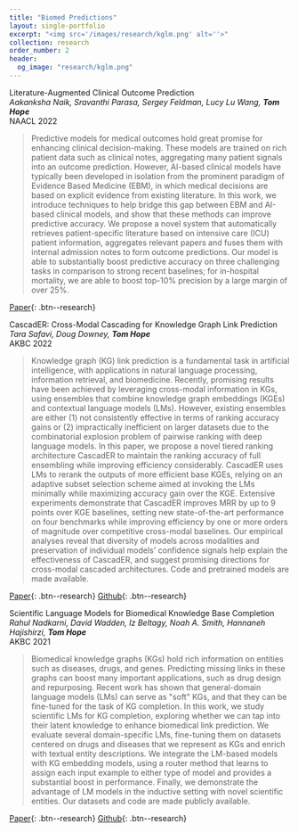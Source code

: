 ```yaml
---
title: "Biomed Predictions"
layout: single-portfolio
excerpt: "<img src='/images/research/kglm.png' alt=''>"
collection: research
order_number: 2
header: 
  og_image: "research/kglm.png"
---
```


Literature-Augmented Clinical Outcome Prediction<br>
_Aakanksha Naik, Sravanthi Parasa, Sergey Feldman, Lucy Lu Wang, **Tom Hope**_<br>
NAACL 2022

> Predictive models for medical outcomes hold great promise for enhancing clinical decision-making. These models are trained on rich patient data such as clinical notes, aggregating many patient signals into an outcome prediction. However, AI-based clinical models have typically been developed in isolation from the prominent paradigm of Evidence Based Medicine (EBM), in which medical decisions are based on explicit evidence from existing literature. In this work, we introduce techniques to help bridge this gap between EBM and AI-based clinical models, and show that these methods can improve predictive accuracy. We propose a novel system that automatically retrieves patient-specific literature based on intensive care (ICU) patient information, aggregates relevant papers and fuses them with internal admission notes to form outcome predictions. Our model is able to substantially boost predictive accuracy on three challenging tasks in comparison to strong recent baselines; for in-hospital mortality, we are able to boost top-10% precision by a large margin of over 25%.

[Paper](https://arxiv.org/abs/2111.08374){: .btn--research}


CascadER: Cross-Modal Cascading for Knowledge Graph Link Prediction<br>
_Tara Safavi, Doug Downey, **Tom Hope**_<br>
AKBC 2022

> Knowledge graph (KG) link prediction is a fundamental task in artificial intelligence, with applications in natural language processing, information retrieval, and biomedicine. Recently, promising results have been achieved by leveraging cross-modal information in KGs, using ensembles that combine knowledge graph embeddings (KGEs) and contextual language models (LMs). However, existing ensembles are either (1) not consistently effective in terms of ranking accuracy gains or (2) impractically inefficient on larger datasets due to the combinatorial explosion problem of pairwise ranking with deep language models. In this paper, we propose a novel tiered ranking architecture CascadER to maintain the ranking accuracy of full ensembling while improving efficiency considerably. CascadER uses LMs to rerank the outputs of more efficient base KGEs, relying on an adaptive subset selection scheme aimed at invoking the LMs minimally while maximizing accuracy gain over the KGE. Extensive experiments demonstrate that CascadER improves MRR by up to 9 points over KGE baselines, setting new state-of-the-art performance on four benchmarks while improving efficiency by one or more orders of magnitude over competitive cross-modal baselines. Our empirical analyses reveal that diversity of models across modalities and preservation of individual models' confidence signals help explain the effectiveness of CascadER, and suggest promising directions for cross-modal cascaded architectures. Code and pretrained models are made available.


[Paper](https://arxiv.org/abs/2205.08012){: .btn--research} [Github](https://github.com/tsafavi/cascader){: .btn--research}


Scientific Language Models for Biomedical Knowledge Base Completion<br>
_Rahul Nadkarni, David Wadden, Iz Beltagy, Noah A. Smith, Hannaneh Hajishirzi, **Tom Hope**_<br>
AKBC 2021

> Biomedical knowledge graphs (KGs) hold rich information on entities such as diseases, drugs, and genes. Predicting missing links in these graphs can boost many important applications, such as drug design and repurposing. Recent work has shown that general-domain language models (LMs) can serve as "soft" KGs, and that they can be fine-tuned for the task of KG completion. In this work, we study scientific LMs for KG completion, exploring whether we can tap into their latent knowledge to enhance biomedical link prediction. We evaluate several domain-specific LMs, fine-tuning them on datasets centered on drugs and diseases that we represent as KGs and enrich with textual entity descriptions. We integrate the LM-based models with KG embedding models, using a router method that learns to assign each input example to either type of model and provides a substantial boost in performance. Finally, we demonstrate the advantage of LM models in the inductive setting with novel scientific entities. Our datasets and code are made publicly available.

[Paper](https://arxiv.org/abs/2106.09700){: .btn--research} [Github](https://github.com/rahuln/lm-bio-kgc){: .btn--research}
